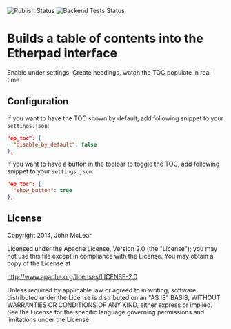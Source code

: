 ![Publish Status](https://github.com/ether/ep_table_of_contents/workflows/Node.js%20Package/badge.svg) ![Backend Tests Status](https://github.com/ether/ep_table_of_contents/workflows/Backend%20tests/badge.svg)

# Builds a table of contents into the Etherpad interface

Enable under settings.
Create headings, watch the TOC populate in real time.

## Configuration

If you want to have the TOC shown by default, add following snippet to your `settings.json`:

```json
"ep_toc": {
  "disable_by_default": false
},
```

If you want to have a button in the toolbar to toggle the TOC, add following snippet to your `settings.json`:

```json
"ep_toc": {
  "show_button": true
},
```

## License
Copyright 2014, John McLear

Licensed under the Apache License, Version 2.0 (the "License");
you may not use this file except in compliance with the License.
You may obtain a copy of the License at

   http://www.apache.org/licenses/LICENSE-2.0

Unless required by applicable law or agreed to in writing, software
distributed under the License is distributed on an "AS IS" BASIS,
WITHOUT WARRANTIES OR CONDITIONS OF ANY KIND, either express or implied.
See the License for the specific language governing permissions and
limitations under the License.

